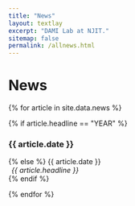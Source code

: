 ```yaml
---
title: "News"
layout: textlay
excerpt: "DAMI Lab at NJIT."
sitemap: false
permalink: /allnews.html
---
```


# News

<!--
{% for article in site.data.news %}
<p>{{ article.date }} <br>
<em>{{ article.headline }}</em></p>
{% endfor %}
-->

{% for article in site.data.news %}

{% if article.headline == "YEAR" %}
  <h3><b>{{ article.date }}</b></h3>
{% else %}
  {{ article.date }}<br>
  <div style="margin-left: 6px">
  <em>{{ article.headline }}</em><br style="line-height: 20px" />
  </div>
{% endif %}

{% endfor %}
